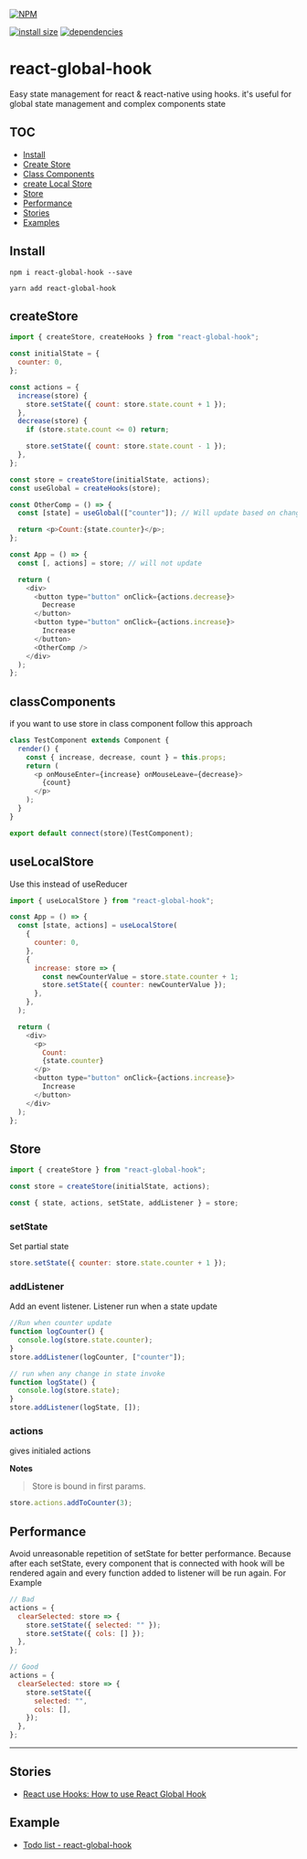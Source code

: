 [![NPM](https://nodei.co/npm/react-global-hook.png)](https://nodei.co/npm/react-global-hook/)

[![install size](https://packagephobia.now.sh/badge?p=react-global-hook)](https://packagephobia.now.sh/result?p=react-global-hook) [![dependencies](https://david-dm.org/hosseinmd/react-global-hook.svg)](https://david-dm.org/hosseinmd/react-global-hook.svg)

# react-global-hook

Easy state management for react & react-native using hooks.
it's useful for global state management and complex components state

## TOC

- [Install](#Install)
- [Create Store](#createStore)
- [Class Components](#classComponents)
- [create Local Store ](#useLocalStore)
- [Store](#Store)
- [Performance](#Performance)
- [Stories](#Stories)
- [Examples](#Example)

## Install

```npm
npm i react-global-hook --save
```

```npm
yarn add react-global-hook
```

## createStore

```javascript
import { createStore, createHooks } from "react-global-hook";

const initialState = {
  counter: 0,
};

const actions = {
  increase(store) {
    store.setState({ count: store.state.count + 1 });
  },
  decrease(store) {
    if (store.state.count <= 0) return;

    store.setState({ count: store.state.count - 1 });
  },
};

const store = createStore(initialState, actions);
const useGlobal = createHooks(store);

const OtherComp = () => {
  const [state] = useGlobal(["counter"]); // Will update based on changes to counter

  return <p>Count:{state.counter}</p>;
};

const App = () => {
  const [, actions] = store; // will not update

  return (
    <div>
      <button type="button" onClick={actions.decrease}>
        Decrease
      </button>
      <button type="button" onClick={actions.increase}>
        Increase
      </button>
      <OtherComp />
    </div>
  );
};
```

## classComponents

if you want to use store in class component follow this approach

```javascript
class TestComponent extends Component {
  render() {
    const { increase, decrease, count } = this.props;
    return (
      <p onMouseEnter={increase} onMouseLeave={decrease}>
        {count}
      </p>
    );
  }
}

export default connect(store)(TestComponent);
```

## useLocalStore

Use this instead of useReducer

```javascript
import { useLocalStore } from "react-global-hook";

const App = () => {
  const [state, actions] = useLocalStore(
    {
      counter: 0,
    },
    {
      increase: store => {
        const newCounterValue = store.state.counter + 1;
        store.setState({ counter: newCounterValue });
      },
    },
  );

  return (
    <div>
      <p>
        Count:
        {state.counter}
      </p>
      <button type="button" onClick={actions.increase}>
        Increase
      </button>
    </div>
  );
};
```

## Store

```javascript
import { createStore } from "react-global-hook";

const store = createStore(initialState, actions);

const { state, actions, setState, addListener } = store;
```

### setState

Set partial state

```js
store.setState({ counter: store.state.counter + 1 });
```

### addListener

Add an event listener.
Listener run when a state update

```js example
//Run when counter update
function logCounter() {
  console.log(store.state.counter);
}
store.addListener(logCounter, ["counter"]);

// run when any change in state invoke
function logState() {
  console.log(store.state);
}
store.addListener(logState, []);
```

### actions

gives initialed actions

**Notes**

> Store is bound in first params.

```js
store.actions.addToCounter(3);
```

## Performance

Avoid unreasonable repetition of setState for better performance. Because after each setState, every component that is connected with hook will be rendered again and every function added to listener will be run again.
For Example

```javascript
// Bad
actions = {
  clearSelected: store => {
    store.setState({ selected: "" });
    store.setState({ cols: [] });
  },
};
```

```javascript
// Good
actions = {
  clearSelected: store => {
    store.setState({
      selected: "",
      cols: [],
    });
  },
};
```

---

## Stories

- [React use Hooks: How to use React Global Hook](https://medium.com/@hosseinm.developer/manage-state-with-react-hooks-how-to-use-react-global-hook-785331e5f1f)

## Example

- [Todo list - react-global-hook](https://codesandbox.io/s/react-global-hook-tpc3y)
